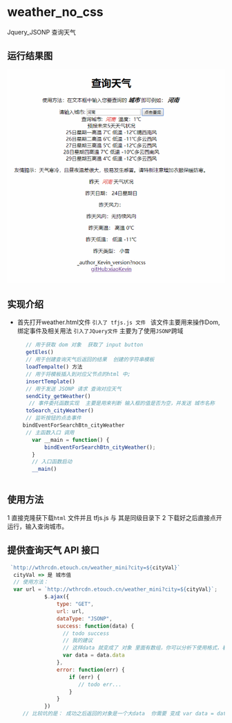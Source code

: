 # weather_no_css
 Jquery_JSONP 查询天气
## 运行结果图

![images](https://github.com/Keviniswhite/weather_no_css/blob/master/end.png)
## 实现介绍
- 首先打开weather.html文件
``引入了 tfjs.js 文件 ``  该文件主要用来操作Dom,绑定事件及相关用法
```引入了JQuery文件```  主要为了使用``JSONP``跨域
```js
      // 用于获取 dom 对象  获取了 input button 
      getEles()  
      // 用于创建查询天气后返回的结果  创建的字符串模板 
      loadTempalte() 方法 
      // 用于将模板插入到对应父节点的html 中;
      insertTemplate()
      // 用于发送 JSONP 请求 查询对应天气
      sendCity_getWeather()
       // 事件委托函数实现  主要是用来判断 输入框的值是否为空，并发送 城市名称
      toSearch_cityWeather()
      // 监听按钮的点击事件
     bindEventForSearchBtn_cityWeather
      // 主函数入口 调用
        var __main = function() {
            bindEventForSearchBtn_cityWeather();
        }
        // 入口函数启动
        __main()
       
````

## 使用方法
1 直接克隆获下载``html`` 文件并且 tfjs.js 与 其是同级目录下
2 下载好之后直接点开运行，输入查询城市。



## 提供查询天气 API 接口
```js
 `http://wthrcdn.etouch.cn/weather_mini?city=${cityVal}`
  cityVal => 是 城市值
  // 使用方法：
  var url = `http://wthrcdn.etouch.cn/weather_mini?city=${cityVal}`;
            $.ajax({
                type: "GET",
                url: url,
                dataType: "JSONP",
                success: function(data) {
                  // todo success
                  // 我的建议
                  // 这样data 就变成了 对象 里面有数组，你可以分析下使用格式，看你自己的想法了...
                  var data = data.data  
                },
                error: function(err) {
                    if (err) {
                       // todo err...
                    }
                }
            })
     // 比较坑的是： 成功之后返回的对象是一个大data  你需要 变成 var data = data.data; 这样来使用;可以输入到控制台查看结果
```
